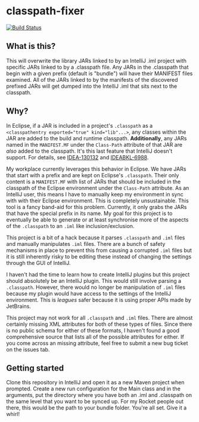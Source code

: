 # classpath-fixer
[![Build Status](https://travis-ci.com/IncPlusPlus/classpath-fixer.svg?branch=master)](https://travis-ci.com/IncPlusPlus/classpath-fixer)

## What is this?
This will overwrite the library JARs linked to by an IntelliJ .iml project with specific JARs linked to by a .classpath file. Any JARs in the .classpath that begin with a given prefix (default is "bundle") will have their MANIFEST files examined. All of the JARs linked to by the manifests of the discovered prefixed JARs will get dumped into the IntelliJ .iml that sits next to the classpath.

## Why?

In Eclipse, if a JAR is included in a project's `.classpath` as a `<classpathentry exported="true" kind="lib"...>`, any classes within the JAR are added to the build and runtime classpath. **Additionally**, any JARs named in the `MANIFEST.MF` under the `Class-Path` attribute of that JAR are *also* added to the classpath. It's this last feature that IntelliJ doesn't support. For details, see [IDEA-130132](https://youtrack.jetbrains.com/issue/IDEA-130132) and [IDEABKL-6988](https://youtrack.jetbrains.com/issue/IDEABKL-6988).

My workplace currently leverages this behavior in Eclipse. We have JARs that start with a prefix and are kept on Eclipse's `.classpath`. Their only content is a `MANIFEST.MF` with list of JARs that should be included in the classpath of the Eclipse environment under the `Class-Path` attribute. As an IntelliJ user, this means I have to manually keep my environment in sync with with their Eclipse environment. This is completely unsustainable. This tool is a fancy band-aid for this problem. Currently, it only grabs the JARs that have the special prefix in its name. My goal for this project is to eventually be able to generate or at least synchronise more of the aspects of the `.classpath` to an `.iml` like inclusion/exclusion.

This project is a bit of a hack because it parses `.classpath` and `.iml` files and manually manipulates `.iml` files. There are a bunch of safety mechanisms in place to prevent this from causing a corrupted `.iml` files but it is still inherently risky to be editing these instead of changing the settings through the GUI of IntelliJ.

I haven't had the time to learn how to create IntelliJ plugins but this project should absolutely be an IntelliJ plugin. This would still involve parsing a `.classpath`. However, there would no longer be manipulation of `.iml` files because my plugin would have access to the settings of the IntelliJ environment. This is *leagues* safer because it is using proper APIs made by JetBrains.

This project may not work for all `.classpath` and `.iml` files. There are almost certainly missing XML attributes for both of these types of files. Since there is no public schema for either of these formats, I haven't found a good comprehensive source that lists all of the possible attributes for either. If you come across an missing attribute, feel free to submit a new bug ticket on the issues tab.

## Getting started
Clone this repository in IntelliJ and open it as a new Maven project when prompted. Create a new run configuration for the Main class and in the arguments, put the directory where you have both an .iml and .classpath on the same level that you want to be synced up. For my Rocket people out there, this would be the path to your bundle folder. You're all set. Give it a whirl!
